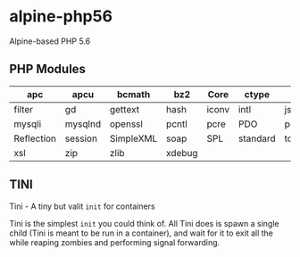 # alpine-php56
Alpine-based PHP 5.6

## PHP Modules

apc | apcu | bcmath | bz2 | Core | ctype | curl | date | dom | ereg | exif | fileinfo
--- | --- | --- | --- |--- |--- |--- |--- |--- |--- |--- |---
filter | gd | gettext | hash | iconv | intl | json | libxml | mbstring | mcrypt | memcache | mysql
mysqli | mysqlnd | openssl | pcntl | pcre | PDO | pdo_mysql | pdo_pgsql | pdo_sqlite | Phar | posix | readline
Reflection | session | SimpleXML | soap | SPL | standard | tokenizer | xdebug | xml | xmlreader | xmlrpc | xmlwriter
xsl | zip | zlib | xdebug |  |  |  |  |  |  |  |


## TINI

Tini - A tiny but valit `init` for containers

Tini is the simplest `init` you could think of. All Tini does is spawn a single child (Tini is meant to be run in a container), and wait for it to exit all the while reaping zombies and performing signal forwarding.


